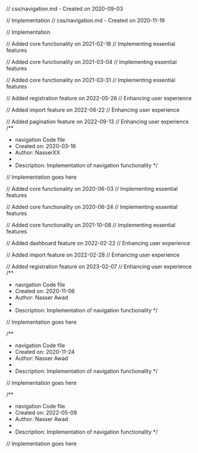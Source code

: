 // css/navigation.md - Created on 2020-09-03

// Implementation
// css/navigation.md - Created on 2020-11-19

// Implementation

// Added core functionality on 2021-02-18
// Implementing essential features

// Added core functionality on 2021-03-04
// Implementing essential features

// Added core functionality on 2021-03-31
// Implementing essential features

// Added registration feature on 2022-05-26
// Enhancing user experience

// Added import feature on 2022-06-22
// Enhancing user experience

// Added pagination feature on 2022-09-13
// Enhancing user experience
/**
 * navigation Code file
 * Created on: 2020-03-16
 * Author: NasserXX
 *
 * Description: Implementation of navigation functionality
 */
 
// Implementation goes here


// Added core functionality on 2020-06-03
// Implementing essential features

// Added core functionality on 2020-06-24
// Implementing essential features

// Added core functionality on 2021-10-08
// Implementing essential features

// Added dashboard feature on 2022-02-22
// Enhancing user experience

// Added import feature on 2022-02-28
// Enhancing user experience

// Added registration feature on 2023-02-07
// Enhancing user experience
/**
 * navigation Code file
 * Created on: 2020-11-06
 * Author: Nasser Awad
 *
 * Description: Implementation of navigation functionality
 */
 
// Implementation goes here

/**
 * navigation Code file
 * Created on: 2020-11-24
 * Author: Nasser Awad
 *
 * Description: Implementation of navigation functionality
 */
 
// Implementation goes here

/**
 * navigation Code file
 * Created on: 2022-05-09
 * Author: Nasser Awad
 *
 * Description: Implementation of navigation functionality
 */
 
// Implementation goes here

